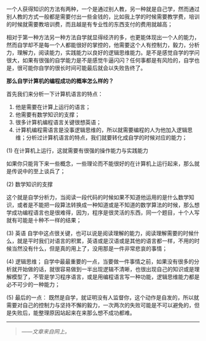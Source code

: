 一个人获得知识的方法有两种，一个是通过别人教，另一种就是自己学，然而通过别人教的方式一般都是需要付出一些金钱的，比如我上学的时候需要教学费，培训的时候就需要教培训费，而且越是有专业性的东西支付的费用就越高；

相对于第一种方法另一种方法自学就显得经济的多，也更能体现出一个人的能力，然而自学却不是每一个人都能很好的掌控的，他需要这个人有控制力，毅力，分析力，理解力，阅读能力，实践能力以良好的逻辑思维能力。是不是感觉自学的学问很大，如果有很强的自学能力是不是感觉牛逼闪闪？任何事都是有风险的，自学也是，很可能你自学的很长时间可能最后就会以失败告终了。

**那么自学计算机的编程成功的概率怎么样的？**

首先我们来分析一下计算机语言的特点：

1. 他是需要在计算上运行的语言；
2. 他需要有数学知识的支撑；
3. 很多计算机编程语言关键很想英语；
4. 计算机编程需语言是没事逻辑思维的，所以就需要编程的人为他加入逻辑思维；分析过计算机语言的特点，我们就要转化成自学的时候对应的能力；

(1) 在计算机上运行，这就需要有很强的操作能力与实践能力

如果你只能背下来一些概念，一些理论而不能很好的在计算机上运行起来，那么就是传说中的至上谈兵了；

(2) 数学知识的支撑

这个就是自学分析力，当阅读一段代码的时候如果不知道他运用的是什么数学知识，或者是不能把一段算法转换成一种知道或是不知道的数学算法的时候，那么想学成功编程语言也是很难得，因为，程序是很灵活的东西，同一个题目，十个人写就有可能是十种不一样的结果；

(3) 英语
自学中这点很关键，也可以说是阅读理解的能力，阅读理解需要的时候什么，就是平时我们对语言的积累，英语或是汉语或是其他的语言都一样，不用的时候当然没有什么，但是真的用上了，没用那是一件非常悲哀的事情；

(4) 逻辑思维；
自学中最最重要的一点，当要做一件事情之前，如果没有很多的分析就开始做的话，就很容易做到一半出现逻辑不清晰，也很出现自己的知识或是理解模型了，不管是学习程序语言，或是用编程语言写一种功能，逻辑思维能力都是必不可少的一种能力；

(5) 最后的一点：
既然是自学，就证明没有人监督你，这个动作是自发的，所以就需要对自己的控制力与坚持不懈的毅力，一次两次的失败可能是不可以避免的，但是失败后，能整理原因站起来在来那么想不成功都难。

---

> ——*文章来自网上。*  